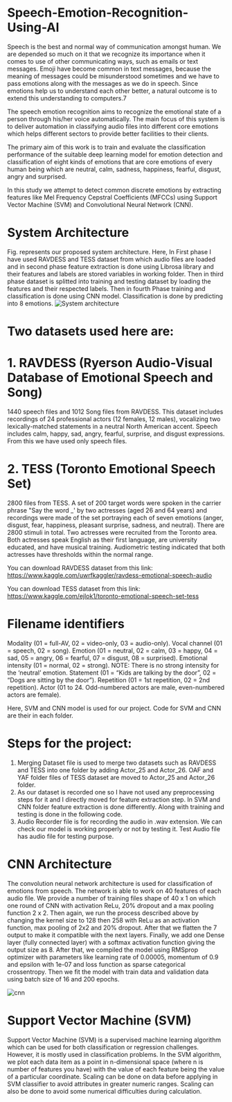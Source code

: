 # Speech-Emotion-Recognition-Using-AI

Speech is the best and normal way of communication amongst human. We are depended so much on it that we recognize its importance when it comes to use of other communicating ways, such as emails or text messages. Emoji have become common in text messages, because the meaning of messages could be misunderstood sometimes and we have to pass emotions along with the messages as we do in speech. Since emotions help us to understand each other better, a natural outcome is to extend this understanding to computers.7

The speech emotion recognition aims to recognize the emotional state of a person through his/her voice automatically. The main focus of this system is to deliver automation in classifying audio files into different core emotions which helps different sectors to provide better facilities to their clients.

The primary aim of this work is to train and evaluate the classification performance of the suitable deep learning model for emotion detection and classification of eight kinds of emotions that are core emotions of every human being which are neutral, calm, sadness, happiness, fearful, disgust, angry and surprised. 

In this study we attempt to detect common discrete emotions by extracting features like Mel Frequency Cepstral Coefficients (MFCCs) using Support Vector Machine (SVM) and Convolutional Neural Network (CNN).

# System Architecture
Fig. represents our proposed system architecture. Here, In First phase I have used RAVDESS and TESS dataset from which audio files are loaded and in second phase feature extraction is done using Librosa library and their features and labels are stored variables in working folder. Then in third phase dataset is splitted into training and testing dataset by loading the features and their respected labels. Then in fourth Phase training and classification is done using CNN model. Classification is done by predicting into 8 emotions.
![System architecture](https://user-images.githubusercontent.com/69428803/122646233-c8f97780-d13b-11eb-926b-6b789d4008cb.PNG)

# Two datasets used here are:

# 1. RAVDESS (Ryerson Audio-Visual Database of Emotional Speech and Song)
1440 speech files and 1012 Song files from RAVDESS. This dataset includes recordings of 24 professional actors (12 females, 12 males), vocalizing two lexically-matched statements in a neutral North American accent. Speech includes calm, happy, sad, angry, fearful, surprise, and disgust expressions. From this we have used only speech files.

# 2. TESS (Toronto Emotional Speech Set)
2800 files from TESS. A set of 200 target words were spoken in the carrier phrase "Say the word _' by two actresses (aged 26 and 64 years) and recordings were made of the set portraying each of seven emotions (anger, disgust, fear, happiness, pleasant surprise, sadness, and neutral). There are 2800 stimuli in total. Two actresses were recruited from the Toronto area. Both actresses speak English as their first language, are university educated, and have musical training. Audiometric testing indicated that both actresses have thresholds within the normal range.

You can download RAVDESS dataset from this link:
https://www.kaggle.com/uwrfkaggler/ravdess-emotional-speech-audio

You can download TESS dataset from this link:
https://www.kaggle.com/ejlok1/toronto-emotional-speech-set-tess

# Filename identifiers
Modality (01 = full-AV, 02 = video-only, 03 = audio-only).
Vocal channel (01 = speech, 02 = song).
Emotion (01 = neutral, 02 = calm, 03 = happy, 04 = sad, 05 = angry, 06 = fearful, 07
= disgust, 08 = surprised).
Emotional intensity (01 = normal, 02 = strong). NOTE: There is no strong intensity
for the ‘neutral’ emotion.
Statement (01 = “Kids are talking by the door”, 02 = “Dogs are sitting by the door”).
Repetition (01 = 1st repetition, 02 = 2nd repetition).
Actor (01 to 24. Odd-numbered actors are male, even-numbered actors are female).

Here, SVM and CNN model is used for our project. Code for SVM and CNN are their in each folder. 

# Steps for the project: 

1. Merging Dataset file is used to merge two datasets such as RAVDESS and TESS into one folder by adding Actor_25 and Actor_26. OAF and YAF folder files of TESS dataset are moved to Actor_25 and Actor_26 folder.
2. As our dataset is recorded one so I have not used any preprocessing steps for it and I directly moved for feature extraction step. In SVM and CNN folder feature extraction is done differently. Along with training and testing is done in the following code.
3. Audio Recorder file is for recording the audio in .wav extension. We can check our model is working properly or not by testing it. Test Audio file has audio file for testing purpose.  


# CNN Architecture
The convolution neural network architecture is used for classification of emotions from speech. The network is able to work on 40 features of each audio file. We provide a number of training files shape of 40 x 1 on which one round of CNN with activation ReLu, 20% dropout and a max pooling function 2 x 2. Then again, we run the process described above by changing the kernel size to 128 then 258 with ReLu as an activation function, max pooling of 2x2 and 20% dropout. After that we flatten the 7 output to make it compatible with the next layers. Finally, we add one Dense layer (fully connected layer) with a softmax activation function giving the output size as 8. After that, we compiled the model using RMSprop optimizer with parameters like learning rate of 0.00005, momentum of 0.9 and epsilon with 1e-07 and loss function as sparse categorical crossentropy. Then we fit the model with train data and validation data using batch size of 16 and 200 epochs.

![cnn](https://user-images.githubusercontent.com/69428803/122646192-96e81580-d13b-11eb-8e98-4fd094548570.png)

# Support Vector Machine (SVM)
Support Vector Machine (SVM) is a supervised machine learning algorithm which can be used for both classification or regression challenges. However, it is mostly used in classification problems. In the SVM algorithm, we plot each data item as a point in n-dimensional space (where n is number of features you have) with the value of each feature being the value of a particular coordinate. Scaling can be done on data before applying in SVM classifier to avoid attributes in greater numeric ranges. Scaling can also be done to avoid some numerical difficulties during calculation.









